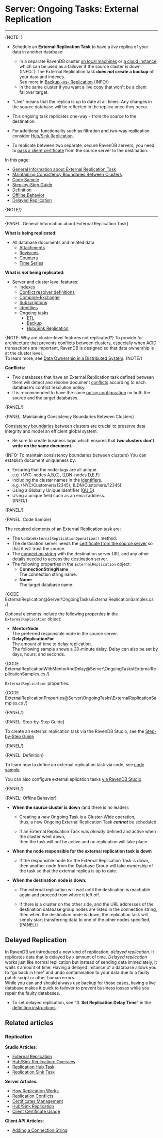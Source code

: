 # Server: Ongoing Tasks: External Replication
---

{NOTE: }

* Schedule an **External Replication Task** to have a _live_ replica of your data in another database:  
  * In a separate RavenDB cluster [on local machines](../../start/getting-started) or [a cloud instance](../../cloud/cloud-overview), 
    which can be used as a failover if the source cluster is down.  
    {INFO: }
    The External Replication task **does _not_ create a backup** of your data and indexes.  
    See more in [Backup -vs- Replication](../../studio/database/tasks/backup-task#backup-task--vs--replication-task)
    {INFO/}
  * In the same cluster if you want a live copy that won't be a client failover target.

* "Live" means that the replica is up to date at all times. Any changes in the source database will be reflected in the replica once they occur.  

* This ongoing task replicates one-way - from the source to the destination.

* For additional functionality such as filtration and two-way replication consider [Hub/Sink Replication](../../server/ongoing-tasks/hub-sink-replication).  

* To replicate between two separate, secure RavenDB servers, you need to [pass a client certificate](../../server/ongoing-tasks/external-replication#step-by-step-guide) from the source server to the destination.

In this page: 

* [General Information about External Replication Task](../../server/ongoing-tasks/external-replication#general-information-about-external-replication-task)
* [Maintaining Consistency Boundaries Between Clusters](../../server/ongoing-tasks/external-replication#maintaining-consistency-boundaries-between-clusters)
* [Code Sample](../../server/ongoing-tasks/external-replication#code-sample)
* [Step-by-Step Guide](../../server/ongoing-tasks/external-replication#step-by-step-guide)
* [Definition](../../server/ongoing-tasks/external-replication#definition)  
* [Offline Behavior](../../server/ongoing-tasks/external-replication#offline-behavior)
* [Delayed Replication](../../server/ongoing-tasks/external-replication#delayed-replication)

{NOTE/}

---

{PANEL: General Information about External Replication Task}

**What is being replicated:**  

 * All database documents and related data:  
   * [Attachments](../../document-extensions/attachments/what-are-attachments)  
   * [Revisions](../../document-extensions/revisions/overview)  
   * [Counters](../../document-extensions/counters/overview)
   * [Time Series](../../document-extensions/timeseries/overview)

**What is _not_ being replicated:**  

  * Server and cluster level features:  
    * [Indexes](../../indexes/creating-and-deploying)  
    * [Conflict resolver definitions](../../server/clustering/replication/replication-conflicts#conflict-resolution-script)  
    * [Compare-Exchange](../../client-api/operations/compare-exchange/overview)
    * [Subscriptions](../../client-api/data-subscriptions/what-are-data-subscriptions)
    * [Identities](../../server/kb/document-identifier-generation#identity)  
    * Ongoing tasks
      * [ETL](../../server/ongoing-tasks/etl/basics)
      * [Backup](../../studio/database/tasks/backup-task)
      * [Hub/Sink Replication](../../studio/database/tasks/ongoing-tasks/hub-sink-replication/overview)

{NOTE: Why are cluster-level features not replicated?}
To provide for architecture that prevents conflicts between clusters, especially when ACID transactions are important, 
RavenDB is designed so that data ownership is at the cluster level.  
To learn more, see [Data Ownership in a Distributed System](https://ayende.com/blog/196769-B/data-ownership-in-a-distributed-system).
{NOTE/}

**Conflicts:**  

  * Two databases that have an External Replication task defined between them will detect and resolve document 
    [conflicts](../../server/clustering/replication/replication-conflicts) according to each database's conflict resolution policy.  
  * It is recommended to have the same [policy configuration](../../server/clustering/replication/replication-conflicts#configuring-conflict-resolution-using-the-client) on both the source and the target databases.  

{PANEL/}

{PANEL: Maintaining Consistency Boundaries Between Clusters}

[Consistency boundaries](https://ayende.com/blog/196769-B/data-ownership-in-a-distributed-system)
between clusters are crucial to preserve data integrity and model an efficient global system.  

* Be sure to create business logic which ensures that **two clusters don't write on the same document.**  

{INFO: To maintain consistency boundaries between clusters}
You can establish document uniqueness by:

* Ensuring that the node-tags are all unique.  
  e.g. (NYC-nodes A,B,C), (LDN-nodes D,E,F)  
* Including the cluster names in the [identifiers](../../client-api/document-identifiers/working-with-document-identifiers).  
  e.g. (NYC/Customers/12345), (LDN/Customers/12345)  
* Using a Globally Unique Identifier ([GUID](../../server/kb/document-identifier-generation#guid)).  
* Using a unique field such as an email address.  
{INFO/}

{PANEL/}

{PANEL: Code Sample}

The required elements of an External Replication task are:

* The `UpdateExternalReplicationOperation()` method.
* The destination server needs the [certificate from the source server](../../server/security/authentication/certificate-management#enabling-communication-between-servers:-importing-and-exporting-certificates) 
  so that it will trust the source.
* The [connection string](../../client-api/operations/maintenance/connection-strings/add-connection-string#add-a-raven-connection-string) 
  with the destination server URL and any other details needed to access the destination server.
* The following properties in the `ExternalReplication` object:
  * **ConnectionStringName**  
    The connection string name.  
  * **Name**  
    The target database name.

{CODE ExternalReplication@Server\OngoingTasks\ExternalReplicationSamples.cs /}

Optional elements include the following properties in the `ExternalReplication` object:

* **MentorNode**  
  The preferred responsible node in the source server.
* **DelayReplicationFor**  
  The amount of time to delay replication.  
  The following sample shows a 30-minute delay.  Delay can also be set by days, hours, and seconds.  

{CODE ExternalReplicationWithMentorAndDelay@Server\OngoingTasks\ExternalReplicationSamples.cs /}

`ExternalReplication` properties:

{CODE ExternalReplicationProperties@Server\OngoingTasks\ExternalReplicationSamples.cs /}

{PANEL/}


{PANEL: Step-by-Step Guide}

To create an external replication task via the RavenDB Studio, see the [Step-by-Step Guide](../../studio/database/tasks/ongoing-tasks/external-replication-task#step-by-step-guide)

{PANEL/}

{PANEL: Definition}

To learn how to define an external replication task via code, see [code sample](../../server/ongoing-tasks/external-replication#code-sample).  

You can also configure external eplication tasks [via RavenDB Studio](../../studio/database/tasks/ongoing-tasks/external-replication-task#definition).  

{PANEL/}


{PANEL: Offline Behavior}

* **When the source cluster is down** (and there is no leader):  

  * Creating a _new_ Ongoing Task is a Cluster-Wide operation,  
    thus, a new Ongoing External Replication Task ***cannot*** be scheduled.  

  * If an External Replication Task was _already_ defined and active when the cluster went down,  
    then the task will _not_ be active and no replication will take place.

* **When the node responsible for the external replication task is down**  

  * If the responsible node for the External Replication Task is down,  
    then another node from the Database Group will take ownership of the task so that the external replica is up to date.  

* **When the destination node is down:**  

  * The external replication will wait until the destination is reachable again and proceed from where it left off.  

  * If there is a cluster on the other side, and the URL addresses of the destination database group nodes are listed in the connection string, 
    then when the destination node is down, the replication task will simply start transferring data to one of the other nodes specified.  
{PANEL/}


## Delayed Replication

In RavenDB we introduced a new kind of replication, _delayed replication_. It replicates data that is 
delayed by `X` amount of time. 
_Delayed replication_ works just like normal replication but instead of sending data immediately, 
it waits `X` amount of time. 
Having a delayed instance of a database allows you to "go back in time" and undo contamination to your data 
due to a faulty patch script or other human errors.  
While you can and should always use backup for those cases, having a live database makes it quick to failover 
to prevent business losses while you repair the faulty databases.  

* To set delayed replication, see "3. **Set Replication Delay Time**" in the [definition instructions](../../studio/database/tasks/ongoing-tasks/external-replication-task#definition).  

## Related articles

### Replication

**Studio Articles**:  

- [External Replication](../../studio/database/tasks/ongoing-tasks/external-replication-task)  
- [Hub/Sink Replication: Overview](../../studio/database/tasks/ongoing-tasks/hub-sink-replication/overview)  
- [Replication Hub Task](../../studio/database/tasks/ongoing-tasks/hub-sink-replication/replication-hub-task)  
- [Replication Sink Task](../../studio/database/tasks/ongoing-tasks/hub-sink-replication/replication-sink-task)  

**Server Articles**:  

- [How Replication Works](../../server/clustering/replication/replication)  
- [Replication Conflicts](../../server/clustering/replication/replication-conflicts#configuring-conflict-resolution-using-the-client)  
- [Certificates Management](../../server/security/authentication/certificate-management#enabling-communication-between-servers:-importing-and-exporting-certificates)  
- [Hub/Sink Replication](../../server/ongoing-tasks/hub-sink-replication)  
- [Client Certificate Usage](../../server/security/authentication/client-certificate-usage)  

**Client API Articles**:  

- [Adding a Connection String](../../client-api/operations/maintenance/connection-strings/add-connection-string#operations-how-to-add-a-connection-string)  


